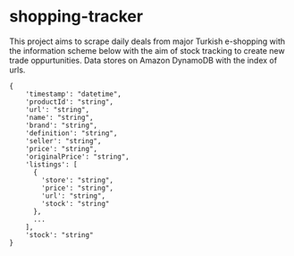 # shopping-tracker

This project aims to scrape daily deals from major Turkish e-shopping with the information scheme below with the aim of stock tracking to create new trade oppurtunities. Data stores on Amazon DynamoDB with the index of urls.

```
{   
    'timestamp': "datetime",
    'productId': "string",
    'url': "string",
    'name': "string",
    'brand': "string",
    'definition': "string",
    'seller': "string",
    'price': "string",
    'originalPrice': "string",
    'listings': [
      {
        'store': "string",
        'price': "string",
        'url': "string",
        'stock': "string"
      },
      ...
    ],
    'stock': "string" 
}
```
